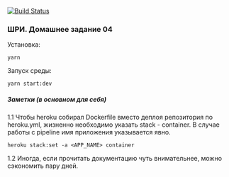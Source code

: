 [![Build Status](https://travis-ci.org/lsnq/shri-homework-04-06.svg?branch=master)](https://travis-ci.org/lsnq/shri-homework-04-06)

### ШРИ. Домашнее задание 04
Установка:
````
yarn
````
Запуск среды:
````
yarn start:dev
````

##### Заметки (в основном для себя)
1.1 Чтобы heroku собирал Dockerfile вместо деплоя репозитория по heroku.yml, жизненно необходимо указать 
stack - container. В случае работы с pipeline имя приложения указывается явно.
```
heroku stack:set -a <APP_NAME> container
```

1.2 Иногда, если прочитать документацию чуть внимательнее, можно сэкономить пару дней.